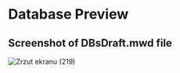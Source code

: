 # Database Preview

## Screenshot of DBsDraft.mwd file
![Zrzut ekranu (219)](https://github.com/user-attachments/assets/122d7c47-11af-4d17-b8ea-51ba7a1232f8)
